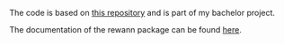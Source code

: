 The code is based on [this repository](https://github.com/google/brain-tokyo-workshop/tree/master/WANNRelease) and is part of my bachelor project.

The documentation of the rewann package can be found [here](https://plonerma.github.io/rewann/).
